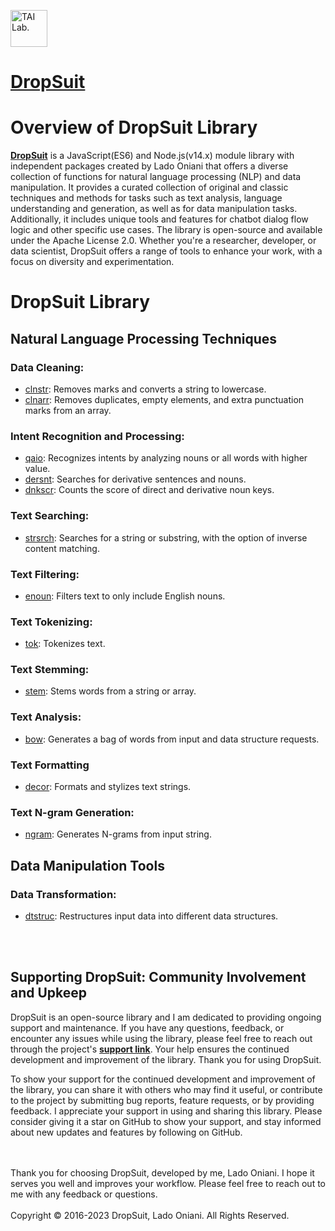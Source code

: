 [<img alt="TAI Lab." width="59px" src="https://github.com/ladooniani/tailab/blob/master/assets/tai_lab_terbinari_cbm_project_logo.png" />](https://github.com/ladooniani/dropsuit#readme)

# [**DropSuit**](https://www.npmjs.com/~ladooniani)

# Overview of DropSuit Library

[**DropSuit**](https://www.npmjs.com/~ladooniani) is a JavaScript(ES6) and Node.js(v14.x) module library with independent packages created by Lado Oniani that offers a diverse collection of functions for natural language processing (NLP) and data manipulation. It provides a curated collection of original and classic techniques and methods for tasks such as text analysis, language understanding and generation, as well as for data manipulation tasks. Additionally, it includes unique tools and features for chatbot dialog flow logic and other specific use cases. The library is open-source and available under the Apache License 2.0. Whether you're a researcher, developer, or data scientist, DropSuit offers a range of tools to enhance your work, with a focus on diversity and experimentation.

# DropSuit Library

## Natural Language Processing Techniques

### Data Cleaning:

- [clnstr](https://www.npmjs.com/package/dropsuit-clnstr): Removes marks and converts a string to lowercase.
- [clnarr](https://www.npmjs.com/package/dropsuit-clnarr): Removes duplicates, empty elements, and extra punctuation marks from an array.

### Intent Recognition and Processing:

- [qaio](https://www.npmjs.com/package/dropsuit-qaio): Recognizes intents by analyzing nouns or all words with higher value.
- [dersnt](https://www.npmjs.com/package/dropsuit-dersnt): Searches for derivative sentences and nouns.
- [dnkscr](https://www.npmjs.com/package/dropsuit-dnkscr): Counts the score of direct and derivative noun keys.

### Text Searching:

- [strsrch](https://www.npmjs.com/package/dropsuit-strsrch): Searches for a string or substring, with the option of inverse content matching.

### Text Filtering:

- [enoun](https://www.npmjs.com/package/dropsuit-enoun): Filters text to only include English nouns.

### Text Tokenizing:

- [tok](https://www.npmjs.com/package/dropsuit-tok): Tokenizes text.

### Text Stemming:

- [stem](https://www.npmjs.com/package/dropsuit-stem): Stems words from a string or array.

### Text Analysis:

- [bow](https://www.npmjs.com/package/dropsuit-bow): Generates a bag of words from input and data structure requests.

### Text Formatting 

- [decor](https://www.npmjs.com/package/dropsuit-decor): Formats and stylizes text strings.

### Text N-gram Generation:

- [ngram](https://www.npmjs.com/package/dropsuit-ngram): Generates N-grams from input string.

<!-- 
## Dialogflow Integration

### Dialogflow Logic:

- [diaflogic](https://www.npmjs.com/package/dropsuit-diaflogic): Builds the Dialogflow logic scenario.
-->
## Data Manipulation Tools

### Data Transformation:

- [dtstruc](https://www.npmjs.com/package/dropsuit-dtstruc): Restructures input data into different data structures.

<br>
<br>

## Supporting DropSuit: Community Involvement and Upkeep

DropSuit is an open-source library and I am dedicated to providing ongoing support and maintenance. If you have any questions, feedback, or encounter any issues while using the library, please feel free to reach out through the project's [**support link**](https://github.com/ladooniani/dropsuit/blob/main/Support.md). Your help ensures the continued development and improvement of the library. Thank you for using DropSuit.

To show your support for the continued development and improvement of the library, you can share it with others who may find it useful, or contribute to the project by submitting bug reports, feature requests, or by providing feedback. I appreciate your support in using and sharing this library. Please consider giving it a star on GitHub to show your support, and stay informed about new updates and features by following on GitHub.

<br>
<br>
Thank you for choosing DropSuit, developed by me, Lado Oniani. I hope it serves you well and improves your workflow. Please feel free to reach out to me with any feedback or questions.
<br>
<br>
Copyright © 2016-2023 DropSuit, Lado Oniani. All Rights Reserved.
